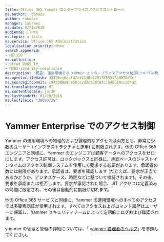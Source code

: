```yaml
---
title: Office 365 Yammer エンタープライズアクセスコントロール
ms.author: robmazz
author: robmazz
manager: laurawi
ms.date: 8/21/2018
audience: ITPro
ms.topic: article
ms.service: Office 365 Administration
localization_priority: None
search.appverid:
- MET150
ms.collection:
- Strat_O365_IP
- M365-security-compliance
description: '概要: 運用環境での Yammer エンタープライズアクセス制御についての簡単な概要。'
ms.openlocfilehash: 33126ee6acf42a97148c12917855535a8578e8cf
ms.sourcegitcommit: c94cb88a9ce5bcc2d3c558f0fcc648519cc264a2
ms.translationtype: MT
ms.contentlocale: ja-JP
ms.lasthandoff: 02/20/2019
ms.locfileid: "30090729"
---
```

# <a name="yammer-enterprise-access-controls"></a>Yammer Enterprise でのアクセス制御 

Yammer の運用環境への物理的および論理的なアクセスは両方とも、非常に少数のユーザー (インフラストラクチャと運用) に制限されます。他の Office 365 エンジニアと同様に、Yammer のエンジニアは顧客データへのアクセスをゼロにします。アクセス許可は、ロックボックスと同様に、承認ベースのジャストインタイムのアクセス制御システムを使用して要求する必要があります。承認者の数には制限があります。承認者は、要求を確認します (たとえば、要求が正当であるかどうか、ビジネスケース、時間などに基づいて検証されます)。その後、要求を承認または拒否します。要求が承認された場合、JIT アクセスは定義済みの時間に限定され、その後は自動的に期限が切れます。 

他の Office 365 サービスと同様に、Yammer の運用環境へのすべてのアクセスでは多要素認証が使用されます。すべてのアクセスおよびコマンド履歴はユーザーに帰属し、Yammer セキュリティチームによって定期的にログおよび確認されます。

yammer の管理と管理の詳細については、「 [yammer 管理者のヘルプ](https://support.office.com/article/yammer-–-admin-help-e1464355-1f97-49ac-b2aa-dd320b179dbe?ui=en-US&rs=en-US&ad=US)」を参照してください。